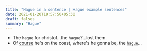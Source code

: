 ```yaml
---
title: "Hague in a sentence | Hague example sentences"
date: 2021-01-20T19:57:50+05:30
draft: falses
summary: "Hague"
---
```

- The `hague` for christof...the `hague`?...lost them.
- Of <u>course</u> he's on the coast, where's he gonna be, the <u>`hague`</u>...
                 

